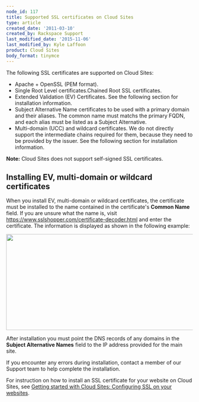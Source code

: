 ```yaml
---
node_id: 117
title: Supported SSL certificates on Cloud Sites
type: article
created_date: '2011-03-10'
created_by: Rackspace Support
last_modified_date: '2015-11-06'
last_modified_by: Kyle Laffoon
product: Cloud Sites
body_format: tinymce
---
```


The following SSL certificates are supported on Cloud Sites:

<div>

-   Apache + OpenSSL (PEM format).
-   Single Root Level certificates.Chained Root SSL certificates.
-   Extended Validation (EV) Certificates. See the following section for
    installation information.
-   Subject Alternative Name certificates to be used with a primary
    domain and their aliases. The common name must matchs the primary
    FQDN, and each alias must be listed as a Subject Alternative.
-   Multi-domain (UCC) and wildcard certificates. We do not directly
    support the intermediate chains required for them, because they need
    to be provided by the issuer. See the following section for
    installation information.

**Note:**<span> Cloud Sites does not support self-signed SSL
certificates.</span>



Installing EV, multi-domain or wildcard certificates
----------------------------------------------------

When you install EV, multi-domain or wildcard certificates, the
certificate must be installed to the name contained in the certificate's
**Common Name** field. If you are unsure what the name is,
visit https://www.sslshopper.com/certificate-decoder.html and enter the
certificate. The information is displayed as shown in the following
example:

<img src="https://8026b2e3760e2433679c-fffceaebb8c6ee053c935e8915a3fbe7.ssl.cf2.rackcdn.com/field/image/cert_info.png" width="595" height="259" />

After installation you must point the DNS records of any domains in the
**Subject Alternative Names** field to the IP address provided for the
main site.

If you encounter any errors during installation, contact a member of our
Support team to help complete the installation.

For instruction on how to install an SSL certificate for your website on
Cloud Sites, see [Getting started with Cloud Sites: Configuring SSL on
your
websites](/how-to/getting-started-with-cloud-sites-configuring-ssl-on-your-websites).

</div>

